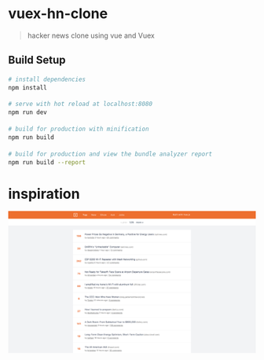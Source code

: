 # vuex-hn-clone

> hacker news clone using vue and Vuex

## Build Setup

``` bash
# install dependencies
npm install

# serve with hot reload at localhost:8080
npm run dev

# build for production with minification
npm run build

# build for production and view the bundle analyzer report
npm run build --report
```

# inspiration
![source image](./images/inspiration.png)


